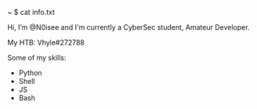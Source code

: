 ~ $ cat info.txt

 Hi, I’m @N0isee  and I'm currently a CyberSec student, Amateur Developer.
 
 My HTB: Vhyle#272788
 
 Some of my skills:
   - Python
   - Shell
   - JS
   - Bash
